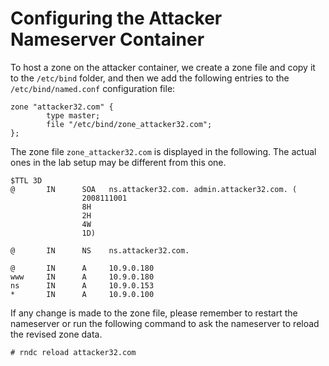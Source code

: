 # Configuring the Attacker Nameserver Container

To host a zone on the attacker container, we create
a zone file and copy it to the `/etc/bind` folder,
and then we add the following entries to
the `/etc/bind/named.conf` configuration file:

```
zone "attacker32.com" {
        type master;
        file "/etc/bind/zone_attacker32.com";
};
```

The zone file `zone_attacker32.com` is displayed
in the following. The actual ones in the lab setup may be
different from this one.

```
$TTL 3D
@       IN      SOA   ns.attacker32.com. admin.attacker32.com. (
                2008111001
                8H
                2H
                4W
                1D)

@       IN      NS    ns.attacker32.com.

@       IN      A     10.9.0.180
www     IN      A     10.9.0.180
ns      IN      A     10.9.0.153
*       IN      A     10.9.0.100
```

If any change is made to the zone file, please remember
to restart the nameserver or
run the following command to ask the nameserver
to reload the revised zone data.

```
# rndc reload attacker32.com
```
